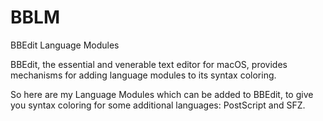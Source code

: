 # BBLM
BBEdit Language Modules

BBEdit, the essential and venerable text editor for macOS, provides mechanisms for adding language modules to its syntax coloring. 

So here are my Language Modules which can be added to BBEdit, to give you syntax coloring for some additional languages: PostScript and SFZ. 

